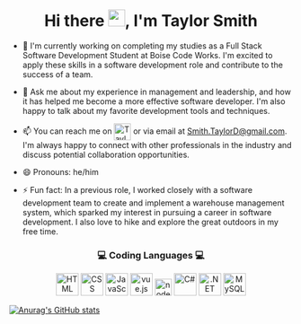 
<h1 align="center"> Hi there <img width="30px" src="https://github.com/arshsahzad/arshsahzad/blob/master/assets/gifs/hi.gif">, I'm Taylor Smith </h1>

- 🔭 I'm currently working on completing my studies as a Full Stack Software Development Student at Boise Code Works. I'm excited to apply these skills in a software development role and contribute to the success of a team.

- 💬 Ask me about my experience in management and leadership, and how it has helped me become a more effective software developer. I'm also happy to talk about my favorite development tools and techniques.

- 📫 You can reach me on  <a href=" https://www.linkedin.com/in/taylor-smith-3b63405a/" target="blank"><img align="center" src="https://img.icons8.com/color/256/linkedin.png" height="30" title="Taylor's LinkedIn"/></a>   or via email at Smith.TaylorD@gmail.com. I'm always happy to connect with other professionals in the industry and discuss potential collaboration opportunities.

- 😄 Pronouns: he/him

- ⚡ Fun fact: In a previous role, I worked closely with a software development team to create and implement a warehouse management system, which sparked my interest in pursuing a career in software development. I also love to hike and explore the great outdoors in my free time.

<div>
<h3 align="center"> 💻 Coding Languages 💻  </h3>



 <div align="center"> <img src="https://img.icons8.com/external-tal-revivo-shadow-tal-revivo/256/external-html-5-is-a-software-solution-stack-that-defines-the-properties-and-behaviors-of-web-page-logo-shadow-tal-revivo.png" height="40" title="HTML" />     <img src="https://img.icons8.com/color/256/css3.png" height="40" title="CSS" />      <img src="https://img.icons8.com/color/256/javascript.png" height="40" title="JavaScript"/>   <img src="https://img.icons8.com/external-tal-revivo-color-tal-revivo/256/external-vuejs-an-open-source-javascript-framework-for-building-user-interfaces-and-single-page-applications-logo-color-tal-revivo.png" height="40" title="vue.js"/>      <img src="https://img.icons8.com/fluency/256/node-js.png" height="30" title="node.js"/>     <img src="https://img.icons8.com/fluency/256/c-sharp-logo.png" height="40" title="C#" />      <img src="https://img.icons8.com/external-those-icons-lineal-color-those-icons/256/external-Dot-Net-social-media-those-icons-lineal-color-those-icons.png" height="40" title=".NET" />      <img src="https://img.icons8.com/fluency/256/mysql-logo.png" height="40" title="MySQL"/> </div>
 
[![Anurag's GitHub stats](https://github-readme-stats.vercel.app/api?username=smithtaylord&count_private=true&show_icons=true&theme=synthwave)](https://github.com/anuraghazra/github-readme-stats)</div>

